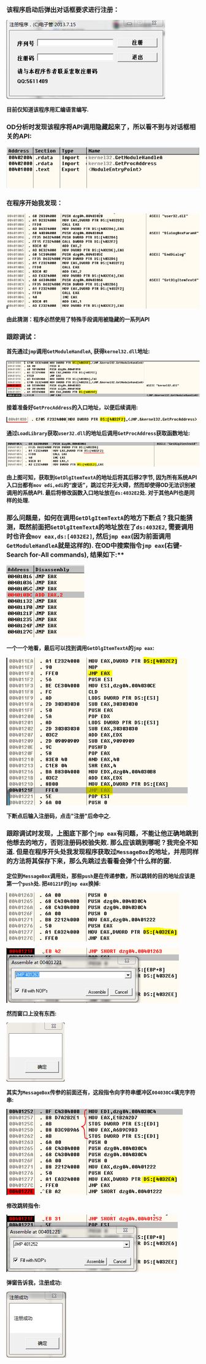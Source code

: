 ### 该程序启动后弹出对话框要求进行注册：

![dialog](screenshot/dialog.png)

**目前仅知道该程序用汇编语言编写.**

### OD分析时发现该程序将API调用隐藏起来了，所以看不到与对话框相关的API:

![apis](screenshot/apis.png)

### 在程序开始我发现：

![s1](screenshot/s1.png)

**由此猜测：程序必然使用了特殊手段调用被隐藏的一系列API**

### 跟踪调试：

**首先通过`jmp`调用`GetModuleHandleA`, 获得`kernel32.dll`地址:**

![s2](screenshot/s2.png)


**接着准备好`GetProcAddress`的入口地址，以便后续调用:**

![s4](screenshot/s4.png)

**通过`LoadLibrary`获取`user32.dll`的地址后调用`GetProcAddress`获取函数地址:**

![s3](screenshot/s3.png)

**由上图可知，获取到`GetDlgItemTextA`的地址后将其后移2字节, 因为所有系统API入口出都有`mov edi,edi`的“废话”，跳过它并无大碍，然而却使得OD无法识别被调用的系统API. 最后将修改函数入口地址放在`ds:4032E2`处. 对于其他API也是同样的处理.**

### 那么问题是，如何在调用`GetDlgItemTextA`的地方下断点？我只能猜测，既然前面把`GetDlgItemTextA`的地址放在了`ds:4032E2`, 需要调用时也许会`mov eax,ds:[4032E2]`, 然后`jmp eax`(因为前面调用`GetModuleHandleA`就是这样的). 在OD中搜索指令`jmp eax`(右键-Search for-All commands), 结果如下:**

![s5](screenshot/s5.png)

**一个一个地看，最后可以找到调用`GetDlgItemTextA`的`jmp eax`:**

![s6](screenshot/s6.png)

**下断点后输入注册码，点击"注册"后命中之.**

### 跟踪调试时发现，上图底下那个`jmp eax`有问题，不能让他正确地跳到他想去的地方，否则注册码校验失败. 那么应该跳到哪呢？我完全不知道. 但是在程序开头处我发现程序获取过`MessageBox`的地址，并用同样的方法将其保存下来，那么先跳过去看看会弹个什么样的窗.

**定位到`MessageBox`调用处，那些`push`是在传递参数，所以跳转的目的地址应该是第一个`push`处. 把`40121F`的`jmp eax`换掉:**

![s7](screenshot/s7.png)

![s8](screenshot/s8.png)

**然而窗口上没有东西:**

![s9](screenshot/s9.png)

**其实为`MessageBox`传参的前面还有，这段指令向字符串缓冲区`004030C4`填充字符串:**

![s10](screenshot/s10.png)

**修改跳转指令:**

![s11](screenshot/s11.png)

**弹窗告诉我，注册成功:**

![s12](screenshot/s12.png)










